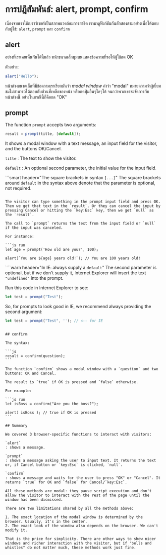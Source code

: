# การปฎิสัมพันธ์: alert, prompt, confirm

เนื่องจากเราใช้เบราว์เซอร์เป็นสภาพแวดล้อมการสาธิต เรามาดูฟังก์ชันกันสักสองสามอย่างเพื่อโต้ตอบกับผู้ใช้: `alert`, `prompt` และ `confirm`

## alert

อย่างที่เราเคยเห็นกันได้นี้แล้ว หน้าขนาดเล็กมุมบนแสดงข้อความที่รอให้ผู้ใช้กด OK

ตัวอย่าง:

```js run
alert("Hello");
```

หน้าต่างขนาดเล็กที่มีข้อความเราเรียกมันว่า *modal window* คำว่า "modal" หมายความว่าผู้เยี่ยมชมไม่สามารถโต้ตอบกับส่วนที่เหลือของหน้า หรือกดปุ่มอื่นๆใดๆได้ จนกว่าพวกเขาจะจัดการกับหน้าต่างนี้ อย่างในกรณีนี้ก็คือกด "OK"

## prompt

The function `prompt` accepts two arguments:

```js no-beautify
result = prompt(title, [default]);
```

It shows a modal window with a text message, an input field for the visitor, and the buttons OK/Cancel.

`title`
: The text to show the visitor.

`default`
: An optional second parameter, the initial value for the input field.

```smart header="The square brackets in syntax `[...]`"
The square brackets around `default` in the syntax above denote that the parameter is optional, not required.
```

The visitor can type something in the prompt input field and press OK. Then we get that text in the `result`. Or they can cancel the input by pressing Cancel or hitting the `key:Esc` key, then we get `null` as the `result`.

The call to `prompt` returns the text from the input field or `null` if the input was canceled.

For instance:

```js run
let age = prompt('How old are you?', 100);

alert(`You are ${age} years old!`); // You are 100 years old!
```

````warn header="In IE: always supply a `default`"
The second parameter is optional, but if we don't supply it, Internet Explorer will insert the text `"undefined"` into the prompt.

Run this code in Internet Explorer to see:

```js run
let test = prompt("Test");
```

So, for prompts to look good in IE, we recommend always providing the second argument:

```js run
let test = prompt("Test", ''); // <-- for IE
```
````

## confirm

The syntax:

```js
result = confirm(question);
```

The function `confirm` shows a modal window with a `question` and two buttons: OK and Cancel.

The result is `true` if OK is pressed and `false` otherwise.

For example:

```js run
let isBoss = confirm("Are you the boss?");

alert( isBoss ); // true if OK is pressed
```

## Summary

We covered 3 browser-specific functions to interact with visitors:

`alert`
: shows a message.

`prompt`
: shows a message asking the user to input text. It returns the text or, if Cancel button or `key:Esc` is clicked, `null`.

`confirm`
: shows a message and waits for the user to press "OK" or "Cancel". It returns `true` for OK and `false` for Cancel/`key:Esc`.

All these methods are modal: they pause script execution and don't allow the visitor to interact with the rest of the page until the window has been dismissed.

There are two limitations shared by all the methods above:

1. The exact location of the modal window is determined by the browser. Usually, it's in the center.
2. The exact look of the window also depends on the browser. We can't modify it.

That is the price for simplicity. There are other ways to show nicer windows and richer interaction with the visitor, but if "bells and whistles" do not matter much, these methods work just fine.
